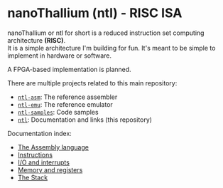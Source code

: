# **nanoThallium** (ntl) - RISC ISA

nanoThallium or ntl for short is a reduced instruction set computing architecture __(RISC)__.  
It is a simple architecture I'm building for fun. It's meant to be simple to implement in hardware or software.

A FPGA-based implementation is planned.

There are multiple projects related to this main repository:
- [`ntl-asm`](https://github.com/AsuMagic/ntl-asm): The reference assembler
- [`ntl-emu`](https://github.com/AsuMagic/ntl-emu): The reference emulator
- [`ntl-samples`](https://github.com/AsuMagic/ntl-samples): Code samples
- [`ntl`](https://github.com/AsuMagic/ntl): Documentation and links (this repository)

Documentation index:
- [The Assembly language](asm.md)
- [Instructions](instructions.md)
- [I/O and interrupts](io.md)
- [Memory and registers](memregs.md)
- [The Stack](stack.md)
